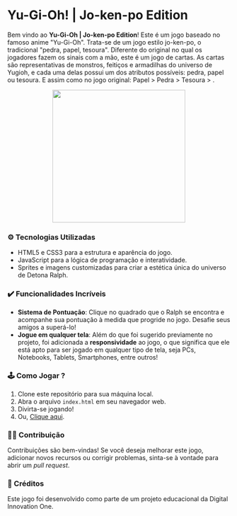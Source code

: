 # Yu-Gi-Oh! | Jo-ken-po Edition

Bem vindo ao **Yu-Gi-Oh | Jo-ken-po Edition**! Este é um jogo baseado no famoso anime "Yu-Gi-Oh". Trata-se de um jogo estilo jo-ken-po, o tradicional "pedra, papel, tesoura". Diferente do original no qual os jogadores fazem os sinais com a mão, este é um jogo de cartas. As cartas são representativas de monstros, feitiços e armadilhas do universo de Yugioh, e cada uma delas possui um dos atributos possíveis: pedra, papel ou tesoura. E assim como no jogo original: Papel > Pedra > Tesoura > .


<p align="center">
  <img height="300px" src="./src/images/game-img.png"><br>
</p>


### ⚙ Tecnologias Utilizadas

- HTML5 e CSS3 para a estrutura e aparência do jogo.
- JavaScript para a lógica de programação e interatividade.
- Sprites e imagens customizadas para criar a estética única do universo de Detona Ralph.


### ✔️ Funcionalidades Incríveis

- **Sistema de Pontuação**: Clique no quadrado que o Ralph se encontra e acompanhe sua pontuação à medida que progride no jogo. Desafie seus amigos a superá-lo!
- **Jogue em qualquer tela**: Além do que foi sugerido previamente no projeto, foi adicionada a **responsividade** ao jogo, o que significa que ele está apto para ser jogado em qualquer tipo de tela, seja PCs, Notebooks, Tablets, Smartphones, entre outros!


### 🕹️ Como Jogar ?

1. Clone este repositório para sua máquina local.
2. Abra o arquivo `index.html` em seu navegador web.
3. Divirta-se jogando!
5. Ou, [Clique aqui](https://mari4souza.github.io/detona-ralph-game/).


### 🤝🏻 Contribuição

Contribuições são bem-vindas! Se você deseja melhorar este jogo, adicionar novos recursos ou corrigir problemas, sinta-se à vontade para abrir um _pull request_.


### 📝 Créditos

Este jogo foi desenvolvido como parte de um projeto educacional da Digital Innovation One.
